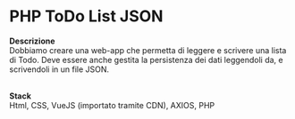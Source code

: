 PHP ToDo List JSON
===

**Descrizione** <br>
Dobbiamo creare una web-app che permetta di leggere e scrivere una lista di Todo.
Deve essere anche gestita la persistenza dei dati leggendoli da, e scrivendoli in un file JSON. <br> <br>

**Stack** <br>
Html, CSS, VueJS (importato tramite CDN), AXIOS, PHP